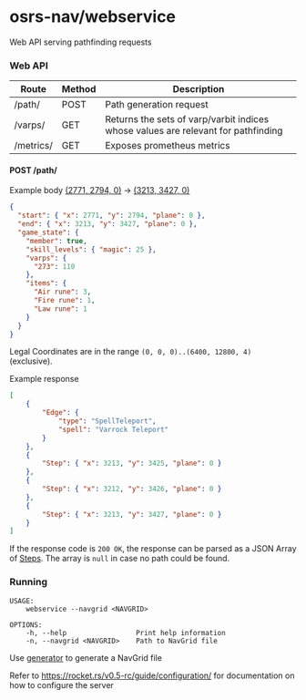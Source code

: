 # osrs-nav/webservice
Web API serving pathfinding requests

### Web API
| Route     | Method | Description                                                                       |
|-----------|--------|-----------------------------------------------------------------------------------|
| /path/    | POST   | Path generation request                                                           |
| /varps/   | GET    | Returns the sets of varp/varbit indices whose values are relevant for pathfinding |
| /metrics/ | GET    | Exposes prometheus metrics                                                        |

#### POST /path/
Example body [(2771, 2794, 0)](https://explv.github.io/?centreX=2771&centreY=2794&centreZ=0&zoom=10) -> [(3213, 3427, 0)](https://explv.github.io/?centreX=3213&centreY=3427&centreZ=0&zoom=10)
```json
{
  "start": { "x": 2771, "y": 2794, "plane": 0 },
  "end": { "x": 3213, "y": 3427, "plane": 0 },
  "game_state": {
    "member": true,
    "skill_levels": { "magic": 25 },
    "varps": {
      "273": 110
    },
    "items": {
      "Air rune": 3,
      "Fire rune": 1,
      "Law rune": 1
    }
  }
}
```
Legal Coordinates are in the range `(0, 0, 0)..(6400, 12800, 4)` (exclusive).

Example response
```json
[
    {
        "Edge": {
            "type": "SpellTeleport",
            "spell": "Varrock Teleport"
        }
    },
    {
        "Step": { "x": 3213, "y": 3425, "plane": 0 }
    },
    {
        "Step": { "x": 3212, "y": 3426, "plane": 0 }
    },
    {
        "Step": { "x": 3213, "y": 3427, "plane": 0 }
    }
]
```

If the response code is `200 OK`, the response can be parsed as a JSON Array of [Steps](../pathfinder/src/lib.rs). The array is `null` in case no path could be found.

### Running

```
USAGE:
    webservice --navgrid <NAVGRID>

OPTIONS:
    -h, --help                 Print help information
    -n, --navgrid <NAVGRID>    Path to NavGrid file
```

Use [generator](../generator) to generate a NavGrid file 

Refer to https://rocket.rs/v0.5-rc/guide/configuration/ for documentation on how to configure the server 
